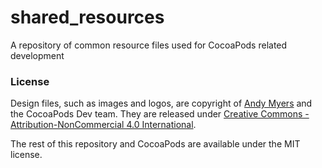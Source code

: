 # shared_resources

A repository of common resource files used for CocoaPods related development

### License

Design files, such as images and logos, are copyright of [Andy Myers](http://andy-myers.co.uk) and the CocoaPods Dev team. They are released under [Creative Commons - Attribution-NonCommercial 4.0 International](http://creativecommons.org/licenses/by-nc/4.0/deed.en_US).

The rest of this repository and CocoaPods are available under the MIT license.
